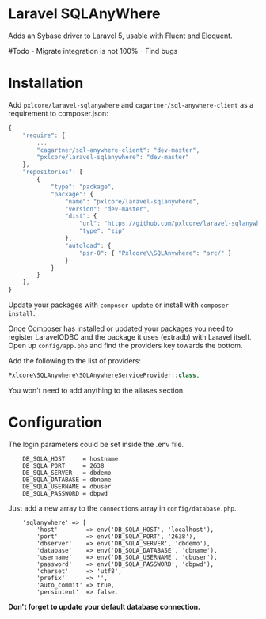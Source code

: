 Laravel SQLAnyWhere
============

Adds an Sybase driver to Laravel 5, usable with Fluent and Eloquent.

#Todo
    - Migrate integration is not 100%
    - Find bugs


Installation
============

Add `pxlcore/laravel-sqlanywhere` and `cagartner/sql-anywhere-client` as a requirement to composer.json:

```javascript
{
    "require": {
        ...
        "cagartner/sql-anywhere-client": "dev-master",
        "pxlcore/laravel-sqlanywhere": "dev-master"
    },
    "repositories": [
        {
            "type": "package",
            "package": {
                "name": "pxlcore/laravel-sqlanywhere",
                "version": "dev-master",
                "dist": {
                    "url": "https://github.com/pxlcore/laravel-sqlanywhere/zipball/master",
                    "type": "zip"
                },
                "autoload": {
                    "psr-0": { "Pxlcore\\SQLAnywhere": "src/" }
                }
            }
        }
    ],
}
```

Update your packages with `composer update` or install with `composer install`.

Once Composer has installed or updated your packages you need to register
LaravelODBC and the package it uses (extradb) with Laravel itself.
Open up `config/app.php` and find the providers key towards the bottom.


 Add the following to the list of providers:
```php
Pxlcore\SQLAnywhere\SQLAnywhereServiceProvider::class,
```

You won't need to add anything to the aliases section.


Configuration
=============

The login parameters could be set inside the .env file.
```
    DB_SQLA_HOST     = hostname
    DB_SQLA_PORT     = 2638
    DB_SQLA_SERVER   = dbdemo
    DB_SQLA_DATABASE = dbname
    DB_SQLA_USERNAME = dbuser
    DB_SQLA_PASSWORD = dbpwd
```

Just add a new array to the `connections` array in `config/database.php`.

```
    'sqlanywhere' => [
        'host'        => env('DB_SQLA_HOST', 'localhost'),
        'port'        => env('DB_SQLA_PORT', '2638'),
        'dbserver'    => env('DB_SQLA_SERVER', 'dbdemo'),
        'database'    => env('DB_SQLA_DATABASE', 'dbname'),
        'username'    => env('DB_SQLA_USERNAME', 'dbuser'),
        'password'    => env('DB_SQLA_PASSWORD', 'dbpwd'),
        'charset'     => 'utf8',
        'prefix'      => '',
        'auto_commit' => true,
        'persintent'  => false,
```

**Don't forget to update your default database connection.**
